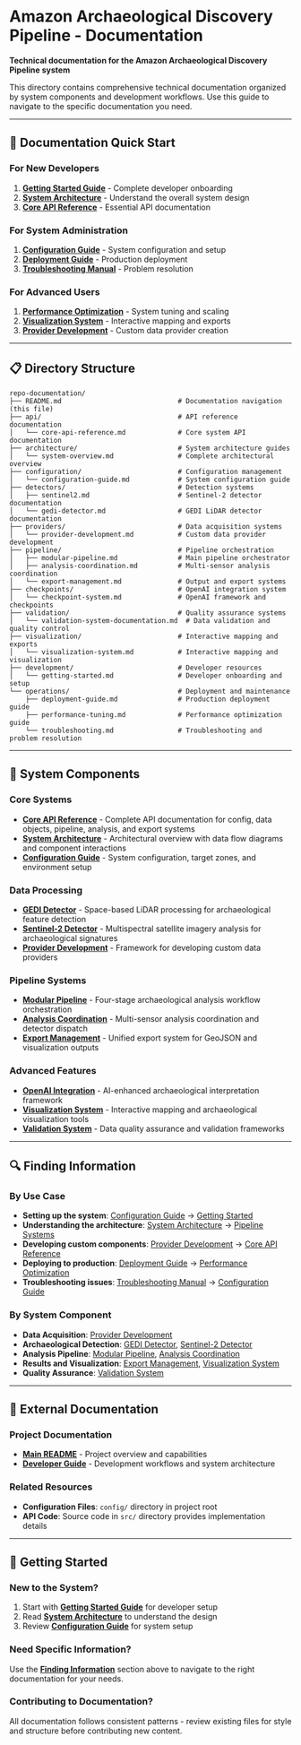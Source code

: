 
# Amazon Archaeological Discovery Pipeline - Documentation

**Technical documentation for the Amazon Archaeological Discovery Pipeline system**

This directory contains comprehensive technical documentation organized by system components and development workflows. Use this guide to navigate to the specific documentation you need.

---

## 📖 Documentation Quick Start

### For New Developers
1. **[Getting Started Guide](development/getting-started.md)** - Complete developer onboarding
2. **[System Architecture](architecture/system-overview.md)** - Understand the overall system design
3. **[Core API Reference](api/core-api-reference.md)** - Essential API documentation

### For System Administration
1. **[Configuration Guide](configuration/configuration-guide.md)** - System configuration and setup
2. **[Deployment Guide](operations/deployment-guide.md)** - Production deployment
3. **[Troubleshooting Manual](operations/troubleshooting.md)** - Problem resolution

### For Advanced Users
1. **[Performance Optimization](operations/performance-tuning.md)** - System tuning and scaling
2. **[Visualization System](visualization/visualization-system.md)** - Interactive mapping and exports
3. **[Provider Development](providers/provider-development.md)** - Custom data provider creation

---

## 📋 Directory Structure

```
repo-documentation/
├── README.md                             # Documentation navigation (this file)
├── api/                                  # API reference documentation
│   └── core-api-reference.md             # Core system API documentation
├── architecture/                         # System architecture guides
│   └── system-overview.md                # Complete architectural overview
├── configuration/                        # Configuration management
│   └── configuration-guide.md            # System configuration guide
├── detectors/                            # Detection systems
│   ├── sentinel2.md                      # Sentinel-2 detector documentation
│   └── gedi-detector.md                  # GEDI LiDAR detector documentation
├── providers/                            # Data acquisition systems
│   └── provider-development.md           # Custom data provider development
├── pipeline/                             # Pipeline orchestration
│   ├── modular-pipeline.md               # Main pipeline orchestrator
│   ├── analysis-coordination.md          # Multi-sensor analysis coordination
│   └── export-management.md              # Output and export systems
├── checkpoints/                          # OpenAI integration system  
│   └── checkpoint-system.md              # OpenAI framework and checkpoints
├── validation/                           # Quality assurance systems
│   └── validation-system-documentation.md  # Data validation and quality control
├── visualization/                        # Interactive mapping and exports
│   └── visualization-system.md           # Interactive mapping and visualization
├── development/                          # Developer resources
│   └── getting-started.md                # Developer onboarding and setup
└── operations/                           # Deployment and maintenance
    ├── deployment-guide.md               # Production deployment guide
    ├── performance-tuning.md             # Performance optimization guide
    └── troubleshooting.md                # Troubleshooting and problem resolution
```

---

## 🔧 System Components

### Core Systems
- **[Core API Reference](api/core-api-reference.md)** - Complete API documentation for config, data objects, pipeline, analysis, and export systems
- **[System Architecture](architecture/system-overview.md)** - Architectural overview with data flow diagrams and component interactions
- **[Configuration Guide](configuration/configuration-guide.md)** - System configuration, target zones, and environment setup

### Data Processing
- **[GEDI Detector](detectors/gedi-detector.md)** - Space-based LiDAR processing for archaeological feature detection
- **[Sentinel-2 Detector](detectors/sentinel2.md)** - Multispectral satellite imagery analysis for archaeological signatures
- **[Provider Development](providers/provider-development.md)** - Framework for developing custom data providers

### Pipeline Systems
- **[Modular Pipeline](pipeline/modular-pipeline.md)** - Four-stage archaeological analysis workflow orchestration
- **[Analysis Coordination](pipeline/analysis-coordination.md)** - Multi-sensor analysis coordination and detector dispatch
- **[Export Management](pipeline/export-management.md)** - Unified export system for GeoJSON and visualization outputs

### Advanced Features
- **[OpenAI Integration](checkpoints/checkpoint-system.md)** - AI-enhanced archaeological interpretation framework
- **[Visualization System](visualization/visualization-system.md)** - Interactive mapping and archaeological visualization tools
- **[Validation System](validation/validation-system-documentation.md)** - Data quality assurance and validation frameworks

---

## 🔍 Finding Information

### By Use Case
- **Setting up the system**: [Configuration Guide](configuration/configuration-guide.md) → [Getting Started](development/getting-started.md)
- **Understanding the architecture**: [System Architecture](architecture/system-overview.md) → [Pipeline Systems](#pipeline-systems)
- **Developing custom components**: [Provider Development](providers/provider-development.md) → [Core API Reference](api/core-api-reference.md)
- **Deploying to production**: [Deployment Guide](operations/deployment-guide.md) → [Performance Optimization](operations/performance-tuning.md)
- **Troubleshooting issues**: [Troubleshooting Manual](operations/troubleshooting.md) → [Configuration Guide](configuration/configuration-guide.md)

### By System Component
- **Data Acquisition**: [Provider Development](providers/provider-development.md)
- **Archaeological Detection**: [GEDI Detector](detectors/gedi-detector.md), [Sentinel-2 Detector](detectors/sentinel2.md)
- **Analysis Pipeline**: [Modular Pipeline](pipeline/modular-pipeline.md), [Analysis Coordination](pipeline/analysis-coordination.md)
- **Results and Visualization**: [Export Management](pipeline/export-management.md), [Visualization System](visualization/visualization-system.md)
- **Quality Assurance**: [Validation System](validation/validation-system-documentation.md)

---

## 🔗 External Documentation

### Project Documentation
- **[Main README](../../README.md)** - Project overview and capabilities
- **[Developer Guide](../../CLAUDE.md)** - Development workflows and system architecture

### Related Resources
- **Configuration Files**: `config/` directory in project root
- **API Code**: Source code in `src/` directory provides implementation details

---

## 🚀 Getting Started

### New to the System?
1. Start with **[Getting Started Guide](development/getting-started.md)** for developer setup
2. Read **[System Architecture](architecture/system-overview.md)** to understand the design
3. Review **[Configuration Guide](configuration/configuration-guide.md)** for system setup

### Need Specific Information?
Use the **[Finding Information](#-finding-information)** section above to navigate to the right documentation for your needs.

### Contributing to Documentation?
All documentation follows consistent patterns - review existing files for style and structure before contributing new content.